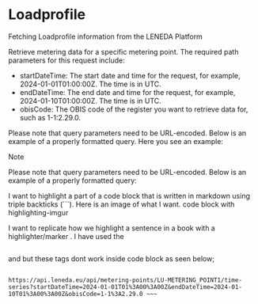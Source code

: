 # Loadprofile
Fetching Loadprofile information from the LENEDA Platform

Retrieve metering data for a specific metering point. The required path parameters for this request include:

 - startDateTime: The start date and time for the request, for example, 2024-01-01T01:00:00Z. The time is in UTC.
 - endDateTime: The end date and time for the request, for example, 2024-01-10T01:00:00Z. The time is in UTC.
 - obisCode: The OBIS code of the register you want to retrieve data for, such as 1-1:2.29.0.

Please note that query parameters need to be URL-encoded. Below is an example of a properly formatted query. Here you see an example:

> [!NOTE]
> Please note that query parameters need to be URL-encoded. Below is an example of a properly formatted query:

I want to highlight a part of a code block that is written in markdown using triple backticks (```). Here is an image of what I want. code block with highlighting-imgur

I want to replicate how we highlight a sentence in a book with a highlighter/marker . I have used the <pre></pre> and <mark></mark> but these tags dont work inside code block as seen below;

```

https://api.leneda.eu/api/metering-points/LU-METERING_POINT1/time-series?startDateTime=2024-01-01T01%3A00%3A00Z&endDateTime=2024-01-10T01%3A00%3A00Z&obisCode=1-1%3A2.29.0 ~~~

```

